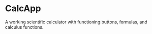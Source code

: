 # CalcApp
A working scientific calculator with functioning buttons, formulas, and calculus functions.
